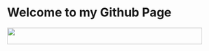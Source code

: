 # Welcome to my Github Page

<img src="https://github.com/GaganChaudhary6378/reame.md/blob/main/github%20gif.gif" align="left" height="10%" width="95%">

